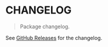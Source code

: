 # CHANGELOG

> Package changelog.

See [GitHub Releases](https://github.com/stdlib-js/assert-is-anagram/releases) for the changelog.